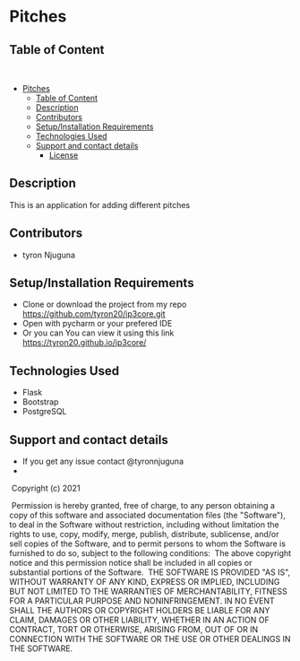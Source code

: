 # Pitches

## Table of Content
​
- [Pitches](#pitches)
  - [Table of Content](#table-of-content)
  - [Description](#description)
  - [Contributors](#contributors)
  - [Setup/Installation Requirements](#setupinstallation-requirements)
  - [Technologies Used](#technologies-used)
  - [Support and contact details](#support-and-contact-details)
    - [License](#license)

## Description
This is an application for adding different pitches

## Contributors
* tyron Njuguna
## Setup/Installation Requirements
* Clone or download the project from my repo https://github.com/tyron20/ip3core.git
* Open with pycharm or your prefered IDE
* Or you can You can view it using this link https://tyron20.github.io/ip3core/

## Technologies Used
* Flask
* Bootstrap
* PostgreSQL
## Support and contact details
* If you get any issue contact @tyronnjuguna
* 



​
Copyright (c) 2021 



​
Permission is hereby granted, free of charge, to any person obtaining a copy
of this software and associated documentation files (the "Software"), to deal
in the Software without restriction, including without limitation the rights
to use, copy, modify, merge, publish, distribute, sublicense, and/or sell
copies of the Software, and to permit persons to whom the Software is
furnished to do so, subject to the following conditions:
​
The above copyright notice and this permission notice shall be included in all
copies or substantial portions of the Software.
​
THE SOFTWARE IS PROVIDED "AS IS", WITHOUT WARRANTY OF ANY KIND, EXPRESS OR
IMPLIED, INCLUDING BUT NOT LIMITED TO THE WARRANTIES OF MERCHANTABILITY,
FITNESS FOR A PARTICULAR PURPOSE AND NONINFRINGEMENT. IN NO EVENT SHALL THE
AUTHORS OR COPYRIGHT HOLDERS BE LIABLE FOR ANY CLAIM, DAMAGES OR OTHER
LIABILITY, WHETHER IN AN ACTION OF CONTRACT, TORT OR OTHERWISE, ARISING FROM,
OUT OF OR IN CONNECTION WITH THE SOFTWARE OR THE USE OR OTHER DEALINGS IN THE
SOFTWARE.
